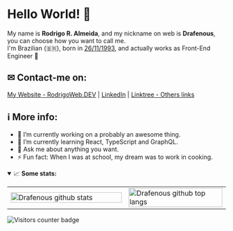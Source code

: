 # Hello World! 👋
My name is <b>Rodrigo R. Almeida</b>, and my nickname on web is <b>Drafenous</b>, you can choose how you want to call me.<br/>
I'm Brazilian (🇧🇷), born in <ins>26/11/1993</ins>, and actually works as Front-End Engineer 💼

## ✉ Contact-me on:<br/>
[My Website - RodrigoWeb.DEV](https://www.rodrigoweb.dev) | [LinkedIn](https://www.linkedin.com/in/rodrigorobertoalmeida/) | [Linktree - Others links](https://linktr.ee/rodrigo_draf)

## ℹ️ More info:
- 🔭 I’m currently working on a probably an awesome thing.
- 🌱 I’m currently learning React, TypeScript and GraphQL.
- 💬 Ask me about anything you want.
- ⚡ Fun fact: When I was at school, my dream was to work in cooking.

<details open>
  <summary>📈 <strong>Some stats:</strong></summary>
  <table width="100%">
    <tr>
      <td width="54%">
        <img alt="Drafenous github stats" width="100%" src="https://github-readme-stats.vercel.app/api?username=drafenous&show_icons=true" />
      </td>
      <td width="46%">
        <img alt="Drafenous github top langs" width="100%" src="https://github-readme-stats.vercel.app/api/top-langs/?username=drafenous&layout=compact" />
      </td>
    </tr>
  </table>
  <img src="https://visitor-badge.glitch.me/badge?page_id=drafenous" alt="Visitors counter badge" />
</details>


<!--
**drafenous/drafenous** is a ✨ _special_ ✨ repository because its `README.md` (this file) appears on your GitHub profile.

Here are some ideas to get you started:

- 🔭 I’m currently working on ...
- 🌱 I’m currently learning ...
- 👯 I’m looking to collaborate on ...
- 🤔 I’m looking for help with ...
- 💬 Ask me about ...
- 📫 How to reach me: ...
- 😄 Pronouns: ...
- ⚡ Fun fact: ...
-->
